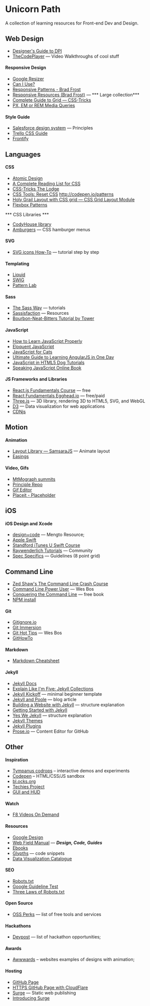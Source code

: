 # Unicorn Path #

A collection of learning resources for Front-end Dev and Design.


## Web Design ##
* [Designer's Guide to DPI](http://sebastien-gabriel.com/designers-guide-to-dpi/)
* [TheCodePlayer](http://thecodeplayer.com/) — Video Walkthroughs of cool stuff

#### Responsive Design ####
* [Google Resizer](http://design.google.com/resizer/)
* [Can I Use?](http://caniuse.com)
* [Responsive Patterns - Brad Frost](http://bradfrost.github.io/this-is-responsive/patterns.html)
* [Responsive Resources (Brad Frost)](http://bradfrost.github.io/this-is-responsive/resources.html) — *** Large collection***
* [Complete Guide to Grid — CSS-Tricks](https://css-tricks.com/snippets/css/complete-guide-grid/)
* [PX, EM or REM Media Queries](http://zellwk.com/blog/media-query-units/)


#### Style Guide ####
* [Salesforce design system](http://www.lightningdesignsystem.com/design/motion/) — Principles
* [Trello CSS Guide](https://gist.github.com/bobbygrace/9e961e8982f42eb91b80)
* [Frontify](https://frontify.com/)


## Languages ##

#### CSS ####
* [Atomic Design](http://atomicdesign.bradfrost.com/table-of-contents)
* [A Complete Reading List for CSS](http://thenewcode.com/919/A-Complete-Reading-List-For-CSS)
* [CSS-Tricks The Lodge](https://css-tricks.com/lodge/)
* [CSS Tools: Reset CSS](http://meyerweb.com/eric/tools/css/reset/)
http://codepen.io/patterns
* [Holy Grail Layout with CSS grid — CSS Grid Layout Module](http://bitsofco.de/holy-grail-layout-css-grid/)
* [Flexbox Patterns](http://www.flexboxpatterns.com/)

*** CSS Libraries ***
* [CodyHouse library](https://codyhouse.co/library/)
* [Amburgers](https://jonsuh.com/hamburgers/) — CSS hamburger menus

#### SVG ####
* [SVG icons How-To](http://fvsch.com/code/svg-icons/how-to/) — tutorial step by step

#### Templating ####
* [Liquid](https://github.com/Shopify/liquid/wiki#who-uses-liquid)
* [SWIG](http://paularmstrong.github.io/swig/)
* [Pattern Lab](http://patternlab.io)

#### Sass ####
* [The Sass Way](http://thesassway.com/) — tutorials
* [Sassisfaction](http://sassisfaction.com/) — Resources
* [Bourbon-Neat-Bitters Tutorial by Tower](https://www.git-tower.com/learn/bourbon-neat-bitters/getting-ready/introduction)

#### JavaScript ####
* [How to Learn JavaScript Properly](http://javascriptissexy.com/how-to-learn-javascript-properly/)
* [Eloquent JavaScript](http://eloquentjavascript.net)
* [JavaScript for Cats](http://jsforcats.com)
* [Ultimate Guide to Learning AngularJS in One Day](https://toddmotto.com/ultimate-guide-to-learning-angular-js-in-one-day/)
* [JavaScript in HTML5 Dog Tutorials](http://www.htmldog.com/guides/javascript/)
* [Speaking JavaScript Online Book](http://speakingjs.com/es5/)

#### JS Frameworks and Libraries ####
* [React.js Fundamentals Course](http://courses.reactjsprogram.com/courses/reactjsfundamentals) — free
* [React Fundamentals Egghead.io](https://egghead.io/series/react-fundamentals) — free/paid
* [Three.js](http://threejs.org/) — 3D library, rendering 3D to HTML5, SVG, and WebGL
* [D3](d3js.org) — Data visualization for web applications
* [CDNjs](https://cdnjs.com/libraries)


## Motion ##

#### Animation ####
* [Layout Library — SamsaraJS](http://samsarajs.org/) — Animate layout
* [Easings](http://easings.net/)

#### Video, Gifs ####
* [MtMograph summits](http://mtmograph.com/summits/)
* [Principle Repo](http://principlerepo.com/)
* [Gif Editor](http://ezgif.com/)
* [Placeit - Placeholder](https://placeit.net/)


## iOS ##

#### iOS Design and Xcode ####
* [design+code](https://designcode.io/learn) — Mengto Resource;
* [Apple Swift](https://developer.apple.com/swift/resources/)
* [Standford iTunes U Swift Course](https://itunes.apple.com/us/course/developing-ios-9-apps-swift/id1104579961)
* [Raywenderlich Tutorials](https://www.raywenderlich.com/) — Community
* [Spec Specifics](http://spec.fm/specifics/8-pt-grid) — Guidelines (8 point grid)


## Command Line ##
* [Zed Shaw's The Command Line Crash Course](http://cli.learncodethehardway.org/book/)
* [Command Line Power User](http://commandlinepoweruser.com/) — Wes Bos
* [Conquering the Command Line](http://conqueringthecommandline.com/book/) — free book
* [NPM install](https://coolestguidesontheplanet.com/installing-node-js-on-osx-10-10-yosemite/)

#### Git ####
* [Gitignore.io](https://www.gitignore.io/)
* [Git Immersion](http://gitimmersion.com/)
* [Git Hot Tips](http://wesbos.com/git-hot-tips/) — Wes Bos
* [GitHowTo](https://githowto.com/)

#### Markdown ####
* [Markdown Cheatsheet](https://github.com/adam-p/markdown-here/wiki/Markdown-Cheatsheet)

#### Jekyll ####
* [Jekyll Docs](https://jekyllrb.com/docs/home/)
* [Explain Like I'm Five: Jekyll Collections](http://ben.balter.com/2015/02/20/jekyll-collections/)
* [Jekyll Kickoff](https://github.com/jenmyers/jekyll-kickoff) — minimal beginner template
* [Jekyll and Poole](http://joshualande.com/jekyll-github-pages-poole/) — blog article
* [Building a Website with Jekyll](https://www.andrewmunsell.com/lesson/building-a-website-with-jekyll/) — structure explanation
* [Getting Started with Jekyll](http://pixelcog.com/blog/2013/jekyll-from-scratch-introduction/)
* [Yes We Jekyll](http://yeswejekyll.com/) — structure explanation
* [Jekyll Themes](http://jekyllthemes.org/)
* [Jekyll Plugins](http://www.jekyll-plugins.com/)
* [Prose.io](http://prose.io/) — Content Editor for GitHub

## Other ##

#### Inspiration ####
* [Tympanus codrops](http://tympanus.net/codrops/) – interactive demos and experiments
* [Codepen](http://codepen.io/) – HTML/CSS/JS sandbox
* [bl.ocks.org](http://bl.ocks.org/)
* [Techies Project](http://www.techiesproject.com/)
* [GUI and HUD](http://www.hudsandguis.com/)

#### Watch ####
* [F8 Videos On Demand](https://developers.facebook.com/videos/)

#### Resources ####
* [Google Design](https://design.google.com/)
* [Web Field Manual](http://webfieldmanual.com) — ***Design, Code, Guides***
* [Ebooks](http://it-ebooks.info/)
* [Glypths](https://css-tricks.com/snippets/html/glyphs/) — code snippets
* [Data Visualization Catalogue](http://www.datavizcatalogue.com/)

#### SEO ####
* [Robots.txt](https://varvy.com/robottxt.html)
* [Google Guideline Test](https://varvy.com/)
* [Three Laws of Robots.txt](https://www.cigital.com/blog/three-laws-robots-txt/)

#### Open Source ####
* [OSS Perks](http://ossperks.com/) — list of free tools and services

#### Hackathons ####
* [Devpost](http://devpost.com/) — list of hackathon opportunities;

#### Awards ####
* [Awwwards](http://awwwards.com/websites/animation/) – websites examples of designs with animation;

#### Hosting ####
* [GitHub Page](https://pages.github.com/)
* [HTTPS GitHub Page with CloudFlare](https://s10wen.com/blog/2015/12/07/free-simple-https-github-pages-cloudflare/)
* [Surge](http://surge.sh/) — Static web publishing
* [Introducing Surge](https://medium.com/surge-sh/introducing-surge-the-cdn-for-front-end-developers-b4a50a61bcfc#.3w0m44vir)
